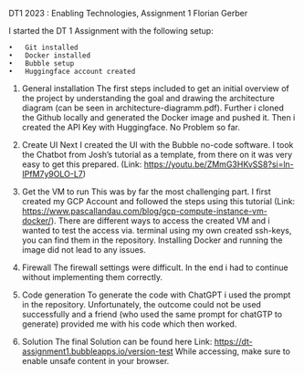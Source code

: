 DT1 2023 : Enabling Technologies, Assignment 1 Florian Gerber

I started the DT 1 Assignment with the following setup:

	•	Git installed
	•	Docker installed
	•	Bubble setup 
	•	Huggingface account created

1. General installation
The first steps included to get an initial overview of the project by understanding the goal and drawing the architecture diagram (can be seen in architecture-diagramm.pdf). Further i cloned the Github locally and generated the Docker image and pushed it. Then i created the API Key with Huggingface. No Problem so far.

2. Create UI
Next I created the UI with the Bubble no-code software. I took the Chatbot from Josh’s tutorial as a template, from there on it was very easy to get this prepared. (Link:  https://youtu.be/ZMmG3HKvSS8?si=ln-IPfM7y9OLO-L7)

3. Get the VM to run
This was by far the most challenging part. I first created my GCP Account and followed the steps using this tutorial (Link: https://www.pascallandau.com/blog/gcp-compute-instance-vm-docker/). There are different ways to access the created VM and i wanted to test the access via. terminal using my own created ssh-keys, you can find them in the repository. Installing Docker and running the image did not lead to any issues. 

4. Firewall
The firewall settings were difficult. In the end i had to continue without implementing them correctly.

5. Code generation
To generate the code with ChatGPT i used the prompt in the repository. Unfortunately, the outcome could not be used successfully and a friend (who used the same prompt for chatGTP to generate) provided me with his code which then worked.

6. Solution
The final Solution can be found here Link: https://dt-assignment1.bubbleapps.io/version-test
While accessing, make sure to enable unsafe content in your browser.

